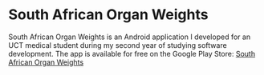 # South African Organ Weights
South African Organ Weights is an Android application I developed for an UCT medical student during my second year of studying software development. The app is available for free on the Google Play Store:  <a href="https://play.google.com/store/apps/details?id=com.johannes.johannesdevries.southafricanorganweights&hl=en
">South African Organ Weights</a>
